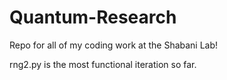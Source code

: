 # Quantum-Research
Repo for all of my coding work at the Shabani Lab!

rng2.py is the most functional iteration so far. 
